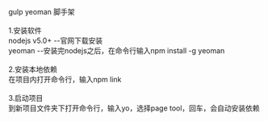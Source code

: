 gulp yeoman 脚手架<br>	
<br>
1.安装软件<br>
nodejs v5.0+  --官网下载安装<br>
yeoman		  --安装完nodejs之后，在命令行输入npm install -g yeoman<br>
<br>
2.安装本地依赖<br>
在项目内打开命令行，输入npm link<br>
<br>
3.启动项目<br>
到新项目文件夹下打开命令行，输入yo，选择page tool，回车，会自动安装依赖<br>

